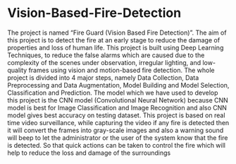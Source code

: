# Vision-Based-Fire-Detection

The project is named “Fire Guard (Vision Based Fire Detection)”. The aim of this project is to detect the fire at an early stage to reduce the damage of properties and loss of human life. This project is built using Deep Learning Techniques, to reduce the false alarms which are caused due to the complexity of the scenes under observation, irregular lighting, and low-quality frames using vision and motion-based fire detection. The whole project is divided into 4 major steps, namely Data Collection, Data Preprocessing and Data Augmentation, Model Building and Model Selection, Classification and Prediction. The model which we have used to develop this project is the CNN model (Convolutional Neural Network) because CNN model is best for Image Classification and Image Recognition and also CNN model gives best accuracy on testing dataset. 
This project is based on real time video surveillance, while capturing the video if any fire is detected then it will convert the frames into gray-scale images and also a warning sound will beep to let the administrator or the user of the system know that the fire is detected. So that quick actions can be taken to control the fire which will help to reduce the loss and damage of the surroundings
